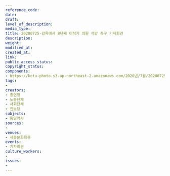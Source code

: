 ```yaml
---
reference_code: 
date: 
draft: 
level_of_description: 
media_type: 
title: 20200725-감옥에서 8년째 이석기 의원 석방 촉구 기자회견
description: 
weight: 
modified_at: 
created_at: 
link: 
public_access_status: 
copyright_status: 
components:
- https://kctu-photo.s3.ap-northeast-2.amazonaws.com/2020년/7월/20200725-감옥에서+8년째+이석기+의원+석방+촉구+기자회견/WW1D4479.jpg
tags:
- 
creators:
- 총연맹
- 노동단체
- 사회단체
- 진보당
subjects:
- 통일역사
sources:
- 
venues:
- 세종문화회관
events:
- 기자회견
culture_workers:
- 
issues:
- 
---
```


